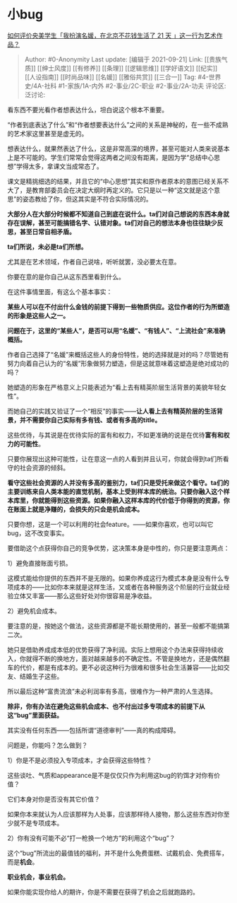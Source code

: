 # 小bug
[如何评价央美学生「我扮演名媛，在北京不花钱生活了 21 天 」这一行为艺术作品？](https://www.zhihu.com/question/483726447/answer/2131805237)

> Author: #0-Anonymity
> Last update: [编辑于 2021-09-21]
> Link: [[贵族气质]] [[绅士风度]] [[有修养]] [[条理]] [[逻辑思维]] [[学好语文]] [[纪实]] [[人设指南]] [[时尚品味]] [[名媛]] [[雅俗共赏]] [[三合一]]
> Tag: #4-世界史/4A-社科 #1-家族/1A-内外 #2-事业/2C-职业 #2-事业/2A-功夫
> 评论区:
> 泛讨论:

看东西不要光看作者想表达什么，坦白说这个根本不重要。

“作者到底表达了什么”和“作者想要表达什么”之间的关系是神秘的，在一些不成熟的艺术家这里甚至是虚无的。

想表达什么，就果然表达了什么，这是非常高深的境界，甚至可能对人类来说基本上是不可能的。学生们常常会觉得这两者之间没有距离，是因为学“总结中心思想”学得太多，拿课文当成常态了。

课文是精挑细选的结果，并且它的“中心思想”其实和原作者原本的意图已经关系不大了，是教育部委员会在决定大纲时再定义的。它只是以一种“这文就是这个意思”的姿态教给了你，但这其实是不符合实际情况的。

**大部分人在大部分时候都不知道自己到底在说什么。ta们对自己想说的东西本身就存在误解，甚至可能搞错名字、认错对象。ta们对自己的想法本身也往往缺少反思，甚至日常自相矛盾。**

**ta们所说，未必是ta们所想。**

尤其是在艺术领域，作者自己说啥，听听就罢，没必要太在意。

你要在意的是你自己从这东西里看到什么。

在这件事情里面，有这么个基本事实：

**某些人可以在不付出什么金钱的前提下得到一些物质供应。这位作者的行为所塑造的形象是这些人之一。**

**问题在于，这里的“某些人”，是否可以用“名媛”、“有钱人”、“上流社会”来准确概括。**

作者自己选择了“名媛”来概括这些人的身份特性，她的选择就是对的吗？尽管她有努力向着自己认为的“名媛”形象做努力塑造，但是这就意味着这塑造是绝对成功的吗？

她塑造的形象在严格意义上只能表述为“看上去有精英阶层生活背景的美貌年轻女性”。

而她自己的实践又验证了一个“相反”的事实——**让人看上去有精英阶层的生活背景，并不需要你自己实际有多有钱、或者有多高的title。**

这些优待，与其说是在优待实际的富有和权力，不如更准确的说是在优待**富有和权力的可能性**。

只要你展现出这种可能性，让在意这一点的人看到并且认可，你就会得到ta们所看守的社会资源的倾斜。

**看守这些社会资源的人并没有多高的鉴别力，ta们只是受托来做这个看守。ta们的主要训练来自人类本能的直觉机制，基本上受到样本库的统治。只要你融入这个样本库里，你就能得到这些资源。如果你融入这样本库的代价低于你得到的资源，你在账面上就是净赚的，会损失的只会是机会成本。**

只要你想，这是一个可以利用的社会feature。——如果你喜欢，也可以叫它bug，这不改变事实。

要借助这个点获得你自己的竞争优势，这决策本身是中性的，你只是要注意两点：

1）避免直接账面亏损。

这模式能给你提供的东西并不是无限的。如果你养成这行为模式本身是没有什么专项成本的——比如你本来就是这样生活，又或者在各种服务这个阶层的行业就业经验立体又丰富——那么这些好处对你很容易是净收益。

2）避免机会成本。

要注意的是，按她这个做法，这些资源都是不能长期使用的，甚至一般都不能搞第二次。

她只是借助养成成本低的优势获得了净利润。实际上想用这个办法来获得持续收入，你就得不断的换地方，面对越来越多的不确定性。不管是换地方，还是偶然翻车的代价，都是有成本的。更不必说这种行为很难和很多社会生活兼容——比如交友、结婚生子这些。

所以最后这种“富贵流浪”未必利润率有多高，很难作为一种严肃的人生选择。

**除非，你有办法在避免这些机会成本、也不付出过多专项成本的前提下从这“bug”里面获益。**

其实没有任何东西——包括所谓“道德审判”——真的构成障碍。

问题是，你能吗？怎么做到？

1）你是不是必须投入专项成本，才会获得这些特性？

这些谈吐、气质和appearance是不是仅仅只作为利用这bug的钓饵才对你有价值？

它们本身对你是否没有其它价值？

如果你本来就认为人应该那样为人处事，应该那样待人接物，那么这些东西对你至少就不是专项成本。

2）你有没有可能不必“打一枪换一个地方”的利用这个“bug”？

这个“bug”所流出的最值钱的福利，并不是什么免费蛋糕、试戴机会、免费搭车，而是**机会**。

**职业机会，事业机会。**

如果你能实现你给人的期许，你是不需要在获得了机会之后就跑路的。
